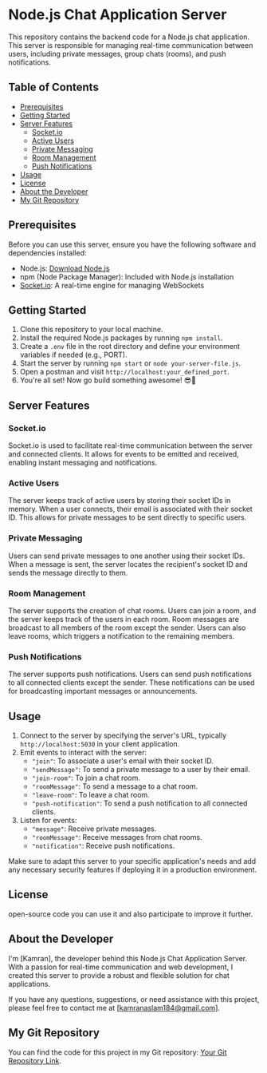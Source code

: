 # Node.js Chat Application Server

This repository contains the backend code for a Node.js chat application. This server is responsible for managing real-time communication between users, including private messages, group chats (rooms), and push notifications.

## Table of Contents

- [Prerequisites](#prerequisites)
- [Getting Started](#getting-started)
- [Server Features](#server-features)
  - [Socket.io](#socketio)
  - [Active Users](#active-users)
  - [Private Messaging](#private-messaging)
  - [Room Management](#room-management)
  - [Push Notifications](#push-notifications)
- [Usage](#usage)
- [License](#license)
- [About the Developer](#about-the-developer)
- [My Git Repository](#my-git-repository)

## Prerequisites

Before you can use this server, ensure you have the following software and dependencies installed:

- Node.js: [Download Node.js](https://nodejs.org/)
- npm (Node Package Manager): Included with Node.js installation
- [Socket.io](https://socket.io/): A real-time engine for managing WebSockets

## Getting Started

1. Clone this repository to your local machine.
2. Install the required Node.js packages by running `npm install`.
3. Create a `.env` file in the root directory and define your environment variables if needed (e.g., PORT).
4. Start the server by running `npm start` or `node your-server-file.js`.
5. Open a postman and visit `http://localhost:your_defined_port`.
6. You're all set! Now go build something awesome! 😎🚀

## Server Features

### Socket.io

Socket.io is used to facilitate real-time communication between the server and connected clients. It allows for events to be emitted and received, enabling instant messaging and notifications.

### Active Users

The server keeps track of active users by storing their socket IDs in memory. When a user connects, their email is associated with their socket ID. This allows for private messages to be sent directly to specific users.

### Private Messaging

Users can send private messages to one another using their socket IDs. When a message is sent, the server locates the recipient's socket ID and sends the message directly to them.

### Room Management

The server supports the creation of chat rooms. Users can join a room, and the server keeps track of the users in each room. Room messages are broadcast to all members of the room except the sender. Users can also leave rooms, which triggers a notification to the remaining members.

### Push Notifications

The server supports push notifications. Users can send push notifications to all connected clients except the sender. These notifications can be used for broadcasting important messages or announcements.


## Usage

1. Connect to the server by specifying the server's URL, typically `http://localhost:5030` in your client application.
2. Emit events to interact with the server:
   - `"join"`: To associate a user's email with their socket ID.
   - `"sendMessage"`: To send a private message to a user by their email.
   - `"join-room"`: To join a chat room.
   - `"roomMessage"`: To send a message to a chat room.
   - `"leave-room"`: To leave a chat room.
   - `"push-notification"`: To send a push notification to all connected clients.
3. Listen for events:
   - `"message"`: Receive private messages.
   - `"roomMessage"`: Receive messages from chat rooms.
   - `"notification"`: Receive push notifications.

Make sure to adapt this server to your specific application's needs and add any necessary security features if deploying it in a production environment.

## License
open-source code you can use it and also participate to improve it further.

## About the Developer

I'm [Kamran], the developer behind this Node.js Chat Application Server. With a passion for real-time communication and web development, I created this server to provide a robust and flexible solution for chat applications.

If you have any questions, suggestions, or need assistance with this project, please feel free to contact me at [kamranaslam184@gmail.com].

## My Git Repository

You can find the code for this project in my Git repository: [Your Git Repository Link](https://github.com/imkAslam/chat-server).
